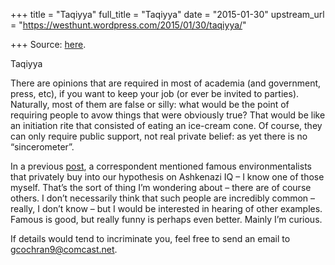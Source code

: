 +++
title = "Taqiyya"
full_title = "Taqiyya"
date = "2015-01-30"
upstream_url = "https://westhunt.wordpress.com/2015/01/30/taqiyya/"

+++
Source: [here](https://westhunt.wordpress.com/2015/01/30/taqiyya/).

Taqiyya

There are opinions that are required in most of academia (and
government, press, etc), if you want to keep your job (or ever be
invited to parties). Naturally, most of them are false or silly: what
would be the point of requiring people to avow things that were
obviously true? That would be like an initiation rite that consisted of
eating an ice-cream cone. Of course, they can only require public
support, not real private belief: as yet there is no “sincerometer”.

In a previous
[post](https://westhunt.wordpress.com/2011/11/14/six-black-russians/), a
correspondent mentioned famous environmentalists that privately buy into
our hypothesis on Ashkenazi IQ – I know one of those myself. That’s the
sort of thing I’m wondering about – there are of course others. I don’t
necessarily think that such people are incredibly common – really, I
don’t know – but I would be interested in hearing of other examples.
Famous is good, but really funny is perhaps even better. Mainly I’m
curious.

If details would tend to incriminate you, feel free to send an email to
gcochran9@comcast.net.



